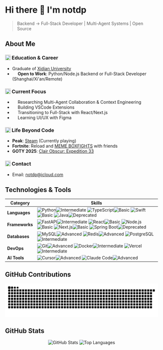 # Hi there 👋 I'm notdp

> Backend → Full-Stack Developer | Multi-Agent Systems | Open Source

## About Me

### <img src="https://lucide.dev/api/icons/graduation-cap" width="18" height="18" style="vertical-align: -2px"/> Education & Career

- Graduate of [Xidian University](https://en.xidian.edu.cn/)
- <img src="https://lucide.dev/api/icons/briefcase" width="14" height="14" style="vertical-align: -2px"/> **Open to Work**: Python/Node.js Backend or Full-Stack Developer (Shanghai/Xi'an/Remote)

### <img src="https://lucide.dev/api/icons/crosshair" width="18" height="18" style="vertical-align: -2px"/> Current Focus

- <img src="https://lucide.dev/api/icons/bot" width="14" height="14" style="vertical-align: -2px"/> Researching Multi-Agent Collaboration & Context Engineering
- <img src="https://lucide.dev/api/icons/puzzle" width="14" height="14" style="vertical-align: -2px"/> Building VSCode Extensions
- <img src="https://lucide.dev/api/icons/layers" width="14" height="14" style="vertical-align: -2px"/> Transitioning to Full-Stack with React/Next.js
- <img src="https://lucide.dev/api/icons/palette" width="14" height="14" style="vertical-align: -2px"/> Learning UI/UX with Figma

### <img src="https://lucide.dev/api/icons/gamepad-2" width="18" height="18" style="vertical-align: -2px"/> Life Beyond Code

- **Peak**: [Steam](https://store.steampowered.com/app/3527290/PEAK/) (Currently playing)
- **Fortnite**: Reload and [MEME BOXFIGHTS](https://www.fortnite.com/@frstudios/1146-7216-6816) with friends
- **GOTY 2025**: [Clair Obscur: Expedition 33](https://store.steampowered.com/agecheck/app/1903340/)

### <img src="https://lucide.dev/api/icons/mail" width="18" height="18" style="vertical-align: -2px"/> Contact

- Email: [notdp@icloud.com](mailto:notdp@icloud.com)

## Technologies & Tools

| Category       | Skills                                                                                                                                                                                                                                                                                                                                                                                                                                                                                                                                                                                                                                                                                                                                                                                                                                                                                                                           |
| -------------- | -------------------------------------------------------------------------------------------------------------------------------------------------------------------------------------------------------------------------------------------------------------------------------------------------------------------------------------------------------------------------------------------------------------------------------------------------------------------------------------------------------------------------------------------------------------------------------------------------------------------------------------------------------------------------------------------------------------------------------------------------------------------------------------------------------------------------------------------------------------------------------------------------------------------------------- |
| **Languages**  | ![Python](https://img.shields.io/badge/-Python-3776AB?style=flat-square&logo=Python&logoColor=white)![Intermediate](https://img.shields.io/badge/Intermediate-3B82F6?style=flat-square) ![TypeScript](https://img.shields.io/badge/-TypeScript-3178C6?style=flat-square&logo=typescript&logoColor=white)![Basic](https://img.shields.io/badge/Basic-22C55E?style=flat-square) ![Swift](https://img.shields.io/badge/-Swift-FA7343?style=flat-square&logo=swift&logoColor=white)![Basic](https://img.shields.io/badge/Basic-22C55E?style=flat-square) ![Java](https://img.shields.io/badge/-Java-007396?style=flat-square&logo=java&logoColor=white)![Deprecated](https://img.shields.io/badge/Deprecated-6B7280?style=flat-square)                                                                                                                                                                                               |
| **Frameworks** | ![FastAPI](https://img.shields.io/badge/-FastAPI-009688?style=flat-square&logo=fastapi&logoColor=white)![Intermediate](https://img.shields.io/badge/Intermediate-3B82F6?style=flat-square) ![React](https://img.shields.io/badge/-React-61DAFB?style=flat-square&logo=react&logoColor=black)![Basic](https://img.shields.io/badge/Basic-22C55E?style=flat-square) ![Node.js](https://img.shields.io/badge/-Node.js-339933?style=flat-square&logo=node.js&logoColor=white)![Basic](https://img.shields.io/badge/Basic-22C55E?style=flat-square) ![Next.js](https://img.shields.io/badge/-Next.js-000000?style=flat-square&logo=next.js&logoColor=white)![Basic](https://img.shields.io/badge/Basic-22C55E?style=flat-square) ![Spring Boot](https://img.shields.io/badge/-Spring%20Boot-6DB33F?style=flat-square&logo=spring-boot&logoColor=white)![Deprecated](https://img.shields.io/badge/Deprecated-6B7280?style=flat-square) |
| **Databases**  | ![MySQL](https://img.shields.io/badge/-MySQL-4479A1?style=flat-square&logo=mysql&logoColor=white)![Advanced](https://img.shields.io/badge/Advanced-A855F7?style=flat-square) ![Redis](https://img.shields.io/badge/-Redis-DC382D?style=flat-square&logo=redis&logoColor=white)![Advanced](https://img.shields.io/badge/Advanced-A855F7?style=flat-square) ![PostgreSQL](https://img.shields.io/badge/-PostgreSQL-336791?style=flat-square&logo=postgresql&logoColor=white)![Intermediate](https://img.shields.io/badge/Intermediate-3B82F6?style=flat-square)                                                                                                                                                                                                                                                                                                                                                                    |
| **DevOps**     | ![Git](https://img.shields.io/badge/-Git-F05032?style=flat-square&logo=git&logoColor=white)![Advanced](https://img.shields.io/badge/Advanced-A855F7?style=flat-square) ![Docker](https://img.shields.io/badge/-Docker-2496ED?style=flat-square&logo=docker&logoColor=white)![Intermediate](https://img.shields.io/badge/Intermediate-3B82F6?style=flat-square) ![Vercel](https://img.shields.io/badge/-Vercel-000000?style=flat-square&logo=vercel&logoColor=white)![Intermediate](https://img.shields.io/badge/Intermediate-3B82F6?style=flat-square)                                                                                                                                                                                                                                                                                                                                                                           |
| **AI Tools**   | ![Cursor](https://img.shields.io/badge/-Cursor-000000?style=flat-square&logo=data:image/svg+xml;base64,PHN2ZyB3aWR0aD0iMjQiIGhlaWdodD0iMjQiIHZpZXdCb3g9IjAgMCAyNCAyNCIgZmlsbD0ibm9uZSIgeG1sbnM9Imh0dHA6Ly93d3cudzMub3JnLzIwMDAvc3ZnIj4KPHBhdGggZD0iTTEyIDJMNCA3VjE3TDEyIDIyTDIwIDE3VjdMMTIgMloiIGZpbGw9IndoaXRlIi8+Cjwvc3ZnPg==&logoColor=white)![Advanced](https://img.shields.io/badge/Advanced-A855F7?style=flat-square) ![Claude Code](https://img.shields.io/badge/-Claude%20Code-B5754E?style=flat-square&logo=anthropic&logoColor=white)![Advanced](https://img.shields.io/badge/Advanced-A855F7?style=flat-square)                                                                                                                                                                                                                                                                                                       |

## GitHub Contributions

<picture>
  <source media="(prefers-color-scheme: dark)" srcset="https://raw.githubusercontent.com/notdp/notdp/output/github-contribution-grid-snake-dark.svg">
  <source media="(prefers-color-scheme: light)" srcset="https://raw.githubusercontent.com/notdp/notdp/output/github-contribution-grid-snake.svg">
  <img alt="github contribution grid snake animation" src="https://raw.githubusercontent.com/notdp/notdp/output/github-contribution-grid-snake.svg">
</picture>

## GitHub Stats

<div align="center">
  <picture>
    <source media="(prefers-color-scheme: dark)" srcset="https://github-readme-stats-one-bice.vercel.app/api?username=notdp&show_icons=true&theme=tokyonight&hide_border=true&include_all_commits=true&count_private=true">
    <source media="(prefers-color-scheme: light)" srcset="https://github-readme-stats-one-bice.vercel.app/api?username=notdp&show_icons=true&theme=default&hide_border=true&include_all_commits=true&count_private=true">
    <img height="180em" alt="GitHub Stats" src="https://github-readme-stats-one-bice.vercel.app/api?username=notdp&show_icons=true&theme=default&hide_border=true&include_all_commits=true&count_private=true"/>
  </picture>
  <picture>
    <source media="(prefers-color-scheme: dark)" srcset="https://github-readme-stats.vercel.app/api/top-langs/?username=notdp&layout=compact&theme=tokyonight&hide_border=true">
    <source media="(prefers-color-scheme: light)" srcset="https://github-readme-stats.vercel.app/api/top-langs/?username=notdp&layout=compact&theme=default&hide_border=true">
    <img height="180em" alt="Top Languages" src="https://github-readme-stats.vercel.app/api/top-langs/?username=notdp&layout=compact&theme=default&hide_border=true"/>
  </picture>
</div>
